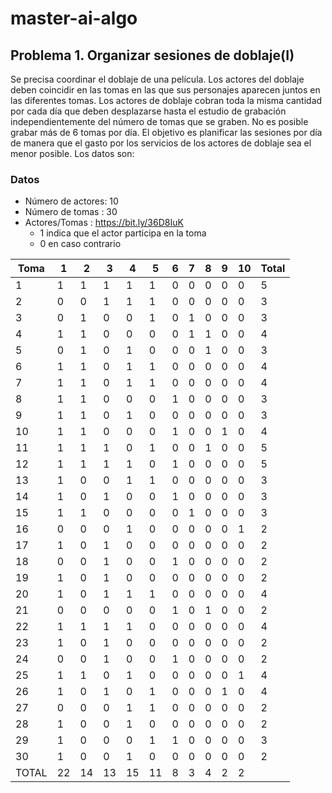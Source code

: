 # master-ai-algo

## Problema 1. Organizar sesiones de doblaje(I)

Se precisa coordinar el doblaje de una película. Los actores del doblaje deben coincidir en las tomas en las que sus personajes aparecen juntos en las diferentes tomas. Los actores de doblaje cobran toda la misma cantidad por cada día que deben desplazarse hasta el estudio de grabación independientemente del número de tomas que se graben. No es posible grabar más de 6 tomas por día. El objetivo es planificar las sesiones por día de manera que el gasto por los servicios de los actores de doblaje sea el menor posible. Los datos son:

### Datos

- Número de actores: 10
- Número de tomas : 30
- Actores/Tomas : https://bit.ly/36D8IuK
  - 1 indica que el actor participa en la toma
  - 0 en caso contrario

| Toma  | 1   | 2   | 3   | 4   | 5   | 6   | 7   | 8   | 9   | 10  | Total |
| ----- | --- | --- | --- | --- | --- | --- | --- | --- | --- | --- | ----- |
| 1     | 1   | 1   | 1   | 1   | 1   | 0   | 0   | 0   | 0   | 0   | 5     |
| 2     | 0   | 0   | 1   | 1   | 1   | 0   | 0   | 0   | 0   | 0   | 3     |
| 3     | 0   | 1   | 0   | 0   | 1   | 0   | 1   | 0   | 0   | 0   | 3     |
| 4     | 1   | 1   | 0   | 0   | 0   | 0   | 1   | 1   | 0   | 0   | 4     |
| 5     | 0   | 1   | 0   | 1   | 0   | 0   | 0   | 1   | 0   | 0   | 3     |
| 6     | 1   | 1   | 0   | 1   | 1   | 0   | 0   | 0   | 0   | 0   | 4     |
| 7     | 1   | 1   | 0   | 1   | 1   | 0   | 0   | 0   | 0   | 0   | 4     |
| 8     | 1   | 1   | 0   | 0   | 0   | 1   | 0   | 0   | 0   | 0   | 3     |
| 9     | 1   | 1   | 0   | 1   | 0   | 0   | 0   | 0   | 0   | 0   | 3     |
| 10    | 1   | 1   | 0   | 0   | 0   | 1   | 0   | 0   | 1   | 0   | 4     |
| 11    | 1   | 1   | 1   | 0   | 1   | 0   | 0   | 1   | 0   | 0   | 5     |
| 12    | 1   | 1   | 1   | 1   | 0   | 1   | 0   | 0   | 0   | 0   | 5     |
| 13    | 1   | 0   | 0   | 1   | 1   | 0   | 0   | 0   | 0   | 0   | 3     |
| 14    | 1   | 0   | 1   | 0   | 0   | 1   | 0   | 0   | 0   | 0   | 3     |
| 15    | 1   | 1   | 0   | 0   | 0   | 0   | 1   | 0   | 0   | 0   | 3     |
| 16    | 0   | 0   | 0   | 1   | 0   | 0   | 0   | 0   | 0   | 1   | 2     |
| 17    | 1   | 0   | 1   | 0   | 0   | 0   | 0   | 0   | 0   | 0   | 2     |
| 18    | 0   | 0   | 1   | 0   | 0   | 1   | 0   | 0   | 0   | 0   | 2     |
| 19    | 1   | 0   | 1   | 0   | 0   | 0   | 0   | 0   | 0   | 0   | 2     |
| 20    | 1   | 0   | 1   | 1   | 1   | 0   | 0   | 0   | 0   | 0   | 4     |
| 21    | 0   | 0   | 0   | 0   | 0   | 1   | 0   | 1   | 0   | 0   | 2     |
| 22    | 1   | 1   | 1   | 1   | 0   | 0   | 0   | 0   | 0   | 0   | 4     |
| 23    | 1   | 0   | 1   | 0   | 0   | 0   | 0   | 0   | 0   | 0   | 2     |
| 24    | 0   | 0   | 1   | 0   | 0   | 1   | 0   | 0   | 0   | 0   | 2     |
| 25    | 1   | 1   | 0   | 1   | 0   | 0   | 0   | 0   | 0   | 1   | 4     |
| 26    | 1   | 0   | 1   | 0   | 1   | 0   | 0   | 0   | 1   | 0   | 4     |
| 27    | 0   | 0   | 0   | 1   | 1   | 0   | 0   | 0   | 0   | 0   | 2     |
| 28    | 1   | 0   | 0   | 1   | 0   | 0   | 0   | 0   | 0   | 0   | 2     |
| 29    | 1   | 0   | 0   | 0   | 1   | 1   | 0   | 0   | 0   | 0   | 3     |
| 30    | 1   | 0   | 0   | 1   | 0   | 0   | 0   | 0   | 0   | 0   | 2     |
| TOTAL | 22  | 14  | 13  | 15  | 11  | 8   | 3   | 4   | 2   | 2   |
